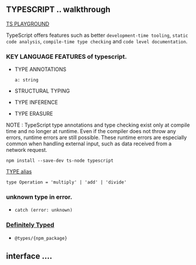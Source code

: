 ## TYPESCRIPT .. walkthrough
<a href="https://www.typescriptlang.org/play/index.html"> TS PLAYGROUND </a>


TypeScript offers features such as better `development-time tooling`, `static code analysis`, `compile-time type checking` and `code level documentation`.

### KEY LANGUAGE FEATURES of typescript.

- TYPE ANNOTATIONS
  
    `a: string`

- STRUCTURAL TYPING

- TYPE INFERENCE

- TYPE ERASURE

NOTE : TypeScript type annotations and type checking exist only at compile time and no longer at runtime. Even if the compiler does not throw any errors, runtime errors are still possible. These runtime errors are especially common when handling external input, such as data received from a network request.



`npm install --save-dev ts-node typescript`

<a href="https://www.typescriptlang.org/docs/handbook/advanced-types.html#type-aliases"> TYPE alias </a>

`type Operation = 'multiply' | 'add' | 'divide'`


### unknown type in error.

- `catch (error: unknown)`

### <a href="https://github.com/DefinitelyTyped/DefinitelyTyped">Definitely Typed</a>

- `@types/{npm_package}`

## interface ....